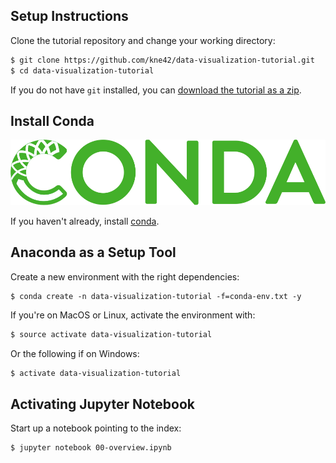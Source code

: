 ## Setup Instructions

Clone the tutorial repository and change your working directory:
```bash
$ git clone https://github.com/kne42/data-visualization-tutorial.git
$ cd data-visualization-tutorial
```

If you do not have `git` installed, you can
[download the tutorial as a zip](https://github.com/kne42/data-visualization-tutorial/archive/master.zip).


## Install Conda

[![Install Conda](./res/conda_logo.svg)](https://conda.io/miniconda)

If you haven't already, install [conda](https://conda.io/miniconda).

## Anaconda as a Setup Tool

Create a new environment with the right dependencies:
```
$ conda create -n data-visualization-tutorial -f=conda-env.txt -y
```

If you're on MacOS or Linux, activate the environment with:
```bash
$ source activate data-visualization-tutorial
```

Or the following if on Windows:
```bash
$ activate data-visualization-tutorial
```

## Activating Jupyter Notebook

Start up a notebook pointing to the index:
```bash
$ jupyter notebook 00-overview.ipynb
```
